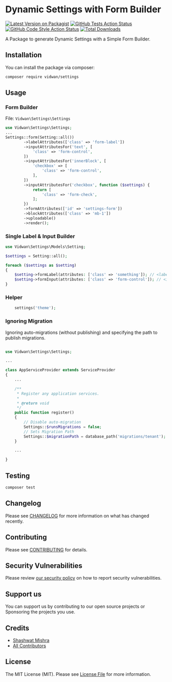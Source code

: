 # Dynamic Settings with Form Builder

[![Latest Version on Packagist](https://img.shields.io/packagist/v/vidwan/settings.svg?style=flat-square)](https://packagist.org/packages/vidwan/settings)
[![GitHub Tests Action Status](https://img.shields.io/github/workflow/status/vidwanco/settings/run-tests?label=tests)](https://github.com/vidwanco/settings/actions?query=workflow%3ATests+branch%3Amaster)
[![GitHub Code Style Action Status](https://img.shields.io/github/workflow/status/vidwanco/settings/Check%20&%20fix%20styling?label=code%20style)](https://github.com/vidwanco/settings/actions?query=workflow%3A"Check+%26+fix+styling"+branch%3Amaster)
[![Total Downloads](https://img.shields.io/packagist/dt/vidwan/settings.svg?style=flat-square)](https://packagist.org/packages/vidwan/settings)


A Package to generate Dynamic Settings with a Simple Form Builder.

## Installation

You can install the package via composer:

```bash
composer require vidwan/settings
```

## Usage

### Form Builder

File: `Vidwan\Settings\Settings`

```php
use Vidwan\Settings\Settings;
...
Settings::form(Setting::all())
        ->labelAttributes(['class' => 'form-label'])
        ->inputAttributesFor('text', [
            'class' => 'form-control',
        ])
        ->inputAttributesFor('innerBlock', [
            'checkbox' => [
                'class' => 'form-control',
            ],
        ])
        ->inputAttributesFor('checkbox', function ($settings) {
            return [
                'class' => 'form-check',
            ];
        })
        ->formAttributes(['id' => 'settings-form'])
        ->blockAttributes(['class' => 'mb-1'])
        ->uploadable()
        ->render();
```

### Single Label & Input Builder

```php
use Vidwan\Settings\Models\Setting;

$settings = Setting::all();

foreach ($settings as $setting)
{
    $setting->formLabel(attributes: ['class' => 'something']); // <label></label>
    $setting->formInput(attributes: ['class' => 'form-control']); // <input />
}
```

### Helper

```php
    settings('theme');
```

### Ignoring Migration

Ignoring auto-migrations (without publishing) and specifying the path to publish migrations.

```php

use Vidwan\Settings\Settings;

...

class AppServiceProvider extends ServiceProvider
{
    ...

    /**
     * Register any application services.
     *
     * @return void
     */
    public function register()
    {
        // Disable auto-migration
        Settings::$runsMigrations = false;
        // Sets Migration Path
        Settings::$migrationPath = database_path('migrations/tenant');
    }

    ...

}
```

## Testing

```bash
composer test
```

## Changelog

Please see [CHANGELOG](CHANGELOG.md) for more information on what has changed recently.

## Contributing

Please see [CONTRIBUTING](.github/CONTRIBUTING.md) for details.

## Security Vulnerabilities

Please review [our security policy](../../security/policy) on how to report security vulnerabilities.

## Support us

You can support us by contributing to our open source projects or Sponsoring the projects you use.

## Credits

- [Shashwat Mishra](https://github.com/secrethash)
- [All Contributors](../../contributors)

## License

The MIT License (MIT). Please see [License File](LICENSE.md) for more information.
